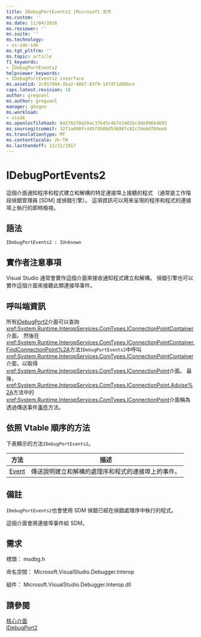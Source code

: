 ```yaml
---
title: IDebugPortEvents2 |Microsoft 文件
ms.custom: ''
ms.date: 11/04/2016
ms.reviewer: ''
ms.suite: ''
ms.technology:
- vs-ide-sdk
ms.tgt_pltfrm: ''
ms.topic: article
f1_keywords:
- IDebugPortEvents2
helpviewer_keywords:
- IDebugPortEvents2 interface
ms.assetid: 2c017094-3ba2-4067-83f9-147df1d96bce
caps.latest.revision: 18
author: gregvanl
ms.author: gregvanl
manager: ghogen
ms.workload:
- vssdk
ms.openlocfilehash: 0a5782f0a50ac37b45c4b7e3402bcdded96b4683
ms.sourcegitcommit: 32f1a690fc445f9586d53698fc82c7debd784eeb
ms.translationtype: MT
ms.contentlocale: zh-TW
ms.lasthandoff: 12/22/2017
---
```

# <a name="idebugportevents2"></a>IDebugPortEvents2
這個介面通知程序和程式建立和解構的特定連接埠上接聽的程式 （通常是工作階段偵錯管理員 [SDM] 或偵錯引擎）。 這項資訊可以用來呈現的程序和程式的連接埠上執行的即時檢視。  
  
## <a name="syntax"></a>語法  
  
```  
IDebugPortEvents2 : IUnknown  
```  
  
## <a name="notes-for-implementers"></a>實作者注意事項  
 Visual Studio 通常會實作這個介面來接收通知程式建立和解構。 偵錯引擎也可以實作這個介面來接聽此類連接埠事件。  
  
## <a name="notes-for-callers"></a>呼叫端資訊  
 所有[IDebugPort2](../../../extensibility/debugger/reference/idebugport2.md)介面可以查詢<xref:System.Runtime.InteropServices.ComTypes.IConnectionPointContainer>介面。 然後在<xref:System.Runtime.InteropServices.ComTypes.IConnectionPointContainer.FindConnectionPoint%2A>方法`IDebugPortEvents2`中呼叫<xref:System.Runtime.InteropServices.ComTypes.IConnectionPointContainer>介面，以取得<xref:System.Runtime.InteropServices.ComTypes.IConnectionPoint>介面。 最後，<xref:System.Runtime.InteropServices.ComTypes.IConnectionPoint.Advise%2A>方法中的<xref:System.Runtime.InteropServices.ComTypes.IConnectionPoint>介面稱為透過傳送事件[事件](../../../extensibility/debugger/reference/idebugportevents2-event.md)方法。  
  
## <a name="methods-in-vtable-order"></a>依照 Vtable 順序的方法  
 下表顯示的方法`IDebugPortEvents2`。  
  
|方法|描述|  
|------------|-----------------|  
|[Event](../../../extensibility/debugger/reference/idebugportevents2-event.md)|傳送說明建立和解構的處理序和程式的連接埠上的事件。|  
  
## <a name="remarks"></a>備註  
 `IDebugPortEvents2`也會使用 SDM 偵錯已經在偵錯處理序中執行的程式。  
  
 這個介面會將連接埠事件給 SDM。  
  
## <a name="requirements"></a>需求  
 標頭： msdbg.h  
  
 命名空間： Microsoft.VisualStudio.Debugger.Interop  
  
 組件： Microsoft.VisualStudio.Debugger.Interop.dll  
  
## <a name="see-also"></a>請參閱  
 [核心介面](../../../extensibility/debugger/reference/core-interfaces.md)   
 [IDebugPort2](../../../extensibility/debugger/reference/idebugport2.md)